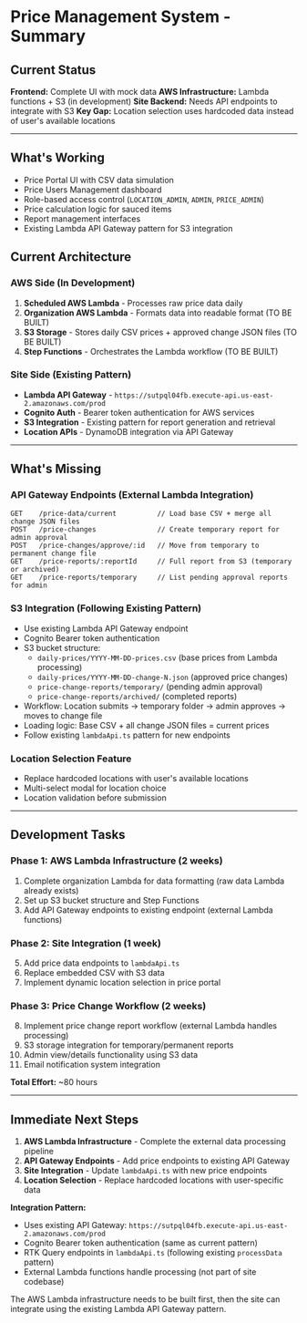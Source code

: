 # Price Management System - Summary

## Current Status

**Frontend:** Complete UI with mock data
**AWS Infrastructure:** Lambda functions + S3 (in development)
**Site Backend:** Needs API endpoints to integrate with S3
**Key Gap:** Location selection uses hardcoded data instead of user's available locations

---

## What's Working

- Price Portal UI with CSV data simulation
- Price Users Management dashboard
- Role-based access control (`LOCATION_ADMIN`, `ADMIN`, `PRICE_ADMIN`)
- Price calculation logic for sauced items
- Report management interfaces
- Existing Lambda API Gateway pattern for S3 integration

## Current Architecture

### AWS Side (In Development)
1. **Scheduled AWS Lambda** - Processes raw price data daily
2. **Organization AWS Lambda** - Formats data into readable format (TO BE BUILT)
3. **S3 Storage** - Stores daily CSV prices + approved change JSON files (TO BE BUILT)
4. **Step Functions** - Orchestrates the Lambda workflow (TO BE BUILT)

### Site Side (Existing Pattern)
- **Lambda API Gateway** - `https://sutpql04fb.execute-api.us-east-2.amazonaws.com/prod`
- **Cognito Auth** - Bearer token authentication for AWS services
- **S3 Integration** - Existing pattern for report generation and retrieval
- **Location APIs** - DynamoDB integration via API Gateway

---

## What's Missing

### API Gateway Endpoints (External Lambda Integration)
```
GET    /price-data/current          // Load base CSV + merge all change JSON files
POST   /price-changes               // Create temporary report for admin approval
POST   /price-changes/approve/:id   // Move from temporary to permanent change file
GET    /price-reports/:reportId     // Full report from S3 (temporary or archived)
GET    /price-reports/temporary     // List pending approval reports for admin
```

### S3 Integration (Following Existing Pattern)
- Use existing Lambda API Gateway endpoint
- Cognito Bearer token authentication
- S3 bucket structure:
  - `daily-prices/YYYY-MM-DD-prices.csv` (base prices from Lambda processing)
  - `daily-prices/YYYY-MM-DD-change-N.json` (approved price changes)
  - `price-change-reports/temporary/` (pending admin approval)
  - `price-change-reports/archived/` (completed reports)
- Workflow: Location submits → temporary folder → admin approves → moves to change file
- Loading logic: Base CSV + all change JSON files = current prices
- Follow existing `lambdaApi.ts` pattern for new endpoints

### Location Selection Feature
- Replace hardcoded locations with user's available locations
- Multi-select modal for location choice
- Location validation before submission

---

## Development Tasks

### Phase 1: AWS Lambda Infrastructure (2 weeks)
1. Complete organization Lambda for data formatting (raw data Lambda already exists)
2. Set up S3 bucket structure and Step Functions
3. Add API Gateway endpoints to existing endpoint (external Lambda functions)

### Phase 2: Site Integration (1 week)
5. Add price data endpoints to `lambdaApi.ts`
6. Replace embedded CSV with S3 data
7. Implement dynamic location selection in price portal

### Phase 3: Price Change Workflow (2 weeks)
8. Implement price change report workflow (external Lambda handles processing)
9. S3 storage integration for temporary/permanent reports
10. Admin view/details functionality using S3 data
11. Email notification system integration

**Total Effort:** ~80 hours

---

## Immediate Next Steps

1. **AWS Lambda Infrastructure** - Complete the external data processing pipeline
2. **API Gateway Endpoints** - Add price endpoints to existing API Gateway
3. **Site Integration** - Update `lambdaApi.ts` with new price endpoints
4. **Location Selection** - Replace hardcoded locations with user-specific data

**Integration Pattern:**
- Uses existing API Gateway: `https://sutpql04fb.execute-api.us-east-2.amazonaws.com/prod`
- Cognito Bearer token authentication (same as current pattern)
- RTK Query endpoints in `lambdaApi.ts` (following existing `processData` pattern)
- External Lambda functions handle processing (not part of site codebase)

The AWS Lambda infrastructure needs to be built first, then the site can integrate using the existing Lambda API Gateway pattern.